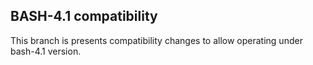 ## BASH-4.1 compatibility

This branch is presents compatibility changes to allow operating under bash-4.1 version.
